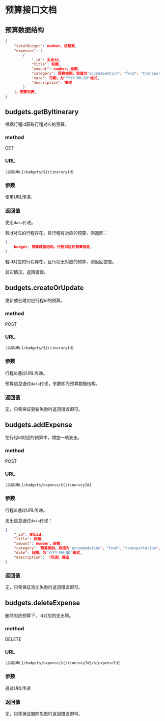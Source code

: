 # 预算接口文档

## 预算数据结构

```json
{
    "totalBudget": number，总预算,
    "expenses": [
        {
            "_id": 支出id,
            "title": 标题,
            "amount": number，金额,
            "category": 预算类别，取值为"accommodation"、"food"、"transportation"、"activities"、"shopping"、"other",
            "date": 日期，为"YYYY-MM-DD"格式,
            "description": 描述
        }
    ]，预算列表,
}
```

## budgets.getByItinerary

根据行程id获取行程对应的预算。

### method

GET

### URL

`[后端URL]/budgets/${itineraryId}`

### 参数

使用URL传递。

### 返回值

使用`data`传递。

若id对应的行程存在，且行程有对应的预算，则返回：

```json
{
    budget: 预算数据结构，行程对应的预算信息,
}
```

若id对应的行程存在，且行程无对应的预算，则返回空值。

其它情况，返回错误。

## budgets.createOrUpdate

更新或创建对应行程id的预算。

### method

POST

### URL

`[后端URL]/budgets/${itineraryId}`

### 参数

行程id通过URL传递。

预算信息通过`data`传递，参数即为预算数据结构。

### 返回值

无，只需保证更新失败时返回错误即可。

## budgets.addExpense

在行程id对应的预算中，增加一项支出。

### method

POST

### URL

`[后端URL]/budgets/expense/${itineraryId}`

### 参数

行程id通过URL传递。

支出信息通过`data`传递：

```json
{
    "_id": 支出id,
    "title": 标题,
    "amount": number，金额,
    "category": 预算类别，取值为"accommodation"、"food"、"transportation"、"activities"、"shopping"、"other",
    "date": 日期，为"YYYY-MM-DD"格式,
    "description": （可选）描述
}
```

### 返回值

无，只需保证添加失败时返回错误即可。

## budgets.deleteExpense

删除对应预算下，id对应的支出项。

### method

DELETE

### URL

`[后端URL]/budgets/expense/${itineraryId}/${expenseId}`

### 参数

通过URL传递

### 返回值

无，只需保证删除失败时返回错误即可。
